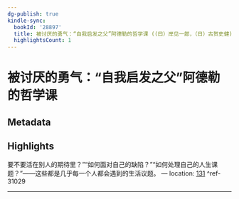 ```yaml
---
dg-publish: true
kindle-sync:
  bookId: '28897'
  title: 被讨厌的勇气：“自我启发之父”阿德勒的哲学课 ((曰）岸见一郎，（日）古贺史健) (Z-Library) ((曰）岸见一郎，（日）古贺史健)
  highlightsCount: 1
---
```

# 被讨厌的勇气：“自我启发之父”阿德勒的哲学课
## Metadata


## Highlights
要不要活在别人的期待里？”“如何面对自己的缺陷？”“如何处理自己的人生课题？”——这些都是几乎每一个人都会遇到的生活议题。 — location: [131]() ^ref-31029

---
